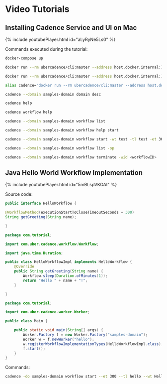 # Video Tutorials

## Installing Cadence Service and UI on Mac

{% include youtubePlayer.html id="aLyRyNe5Ls0" %}

Commands executed during the tutorial:

```bash
docker-compose up

docker run --rm ubercadence/cli:master --address host.docker.internal:7933 --domain samples-domain domain register

docker run --rm ubercadence/cli:master --address host.docker.internal:7933 --domain samples-domain domain describe

alias cadence="docker run --rm ubercadence/cli:master --address host.docker.internal:7933"

cadence --domain samples-domain domain desc

cadence help

cadence workflow help

cadence --domain samples-domain workflow list

cadence --domain samples-domain workflow help start

cadence --domain samples-domain workflow start -wt test -tl test -et 300

cadence --domain samples-domain workflow list -op

cadence --domain samples-domain workflow terminate -wid <workflowID>

```

## Java Hello World Workflow Implementation

{% include youtubePlayer.html id="5mBLspVKOAI" %}

Source code:

```java
public interface HelloWorkflow {

@WorkflowMethod(executionStartToCloseTimeoutSeconds = 300)
String getGreeting(String name);

}
```
```java
package com.tutorial;

import com.uber.cadence.workflow.Workflow;

import java.time.Duration;

public class HelloWorkflowImpl implements HelloWorkflow {
    @Override
    public String getGreeting(String name) {
        Workflow.sleep(Duration.ofMinutes(1));
        return "Hello " + name + "!";
    }

}
```
```java
package com.tutorial;

import com.uber.cadence.worker.Worker;

public class Main {

    public static void main(String[] args) {
        Worker.Factory f = new Worker.Factory("samples-domain");
        Worker w = f.newWorker("hello");
        w.registerWorkflowImplementationTypes(HelloWorkflowImpl.class);
        f.start();
    }
}
```
Commands:
```bash
cadence -do samples-domain workflow start --et 300 --tl hello --wt HelloWorkflow::getGreeting --input \"World\"
```


